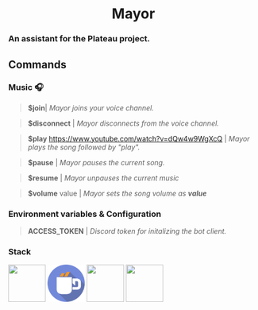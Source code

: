 <h1 align="center">Mayor</h1>

### An assistant for the Plateau project.</center>

## Commands

### Music 🎧 

> **$join**| *Mayor joins your voice channel.*

> **$disconnect** | *Mayor disconnects from the voice channel.*

> **$play** https://www.youtube.com/watch?v=dQw4w9WgXcQ | *Mayor plays the song followed by "play".*

> **$pause** | *Mayor pauses the current song.*

> **$resume** | *Mayor unpauses the current music*

> **$volume** value | *Mayor sets the song volume as **value***

### Environment variables & Configuration

> **ACCESS_TOKEN** | *Discord token for initalizing the bot client.*

### Stack

<p align="left">
<img width="75" height="75" src="https://cdn.jsdelivr.net/gh/devicons/devicon/icons/java/java-original-wordmark.svg" />
<img width="75" height="75" src="https://raw.githubusercontent.com/Discord4J/discord4j-web/master/public/logo.svg?sanitize=true" />
<img width="75" height="75" src="https://cdn.jsdelivr.net/gh/devicons/devicon/icons/docker/docker-original-wordmark.svg" />
<img width="75" height="75" src="https://img.icons8.com/ios/344/maven-ios.png" />
</p>
